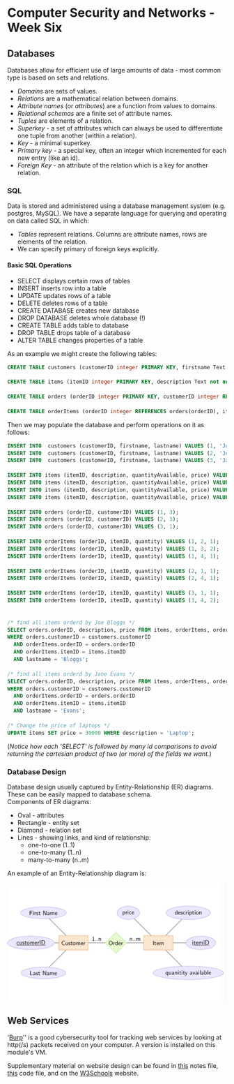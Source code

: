 # Computer Security and Networks - Week Six

## Databases

Databases allow for efficient use of large amounts of data - most common type is based on sets and relations.
- *Domains* are sets of values.
- *Relations* are a mathematical relation between domains.
- *Attribute names* (or *attributes*) are a function from values to domains.
- *Relational schemas* are a finite set of attribute names.
- *Tuples* are elements of a relation.
- *Superkey* - a set of attributes which can always be used to differentiate one tuple from another (within a relation).
- *Key* - a minimal superkey.
- *Primary key* - a special key, often an integer which incremented for each new entry (like an id).
- *Foreign Key* - an attribute of the relation which is a key for another relation.

### SQL

Data is stored and administered using a database management system (e.g. postgres, MySQL).
We have a separate language for querying and operating on data called SQL in which:
- *Tables* represent relations. Columns are attribute names, rows are elements of the relation.
- We can specify primary of foreign keys explicitly.

#### Basic SQL Operations
- SELECT displays certain rows of tables
- INSERT inserts row into a table
- UPDATE updates rows of a table
- DELETE deletes rows of a table
- CREATE DATABASE creates new database
- DROP DATABASE deletes whole database (!)
- CREATE TABLE adds table to database
- DROP TABLE drops table of a database
- ALTER TABLE changes properties of a table

As an example we might create the following tables:
```SQL
CREATE TABLE customers (customerID integer PRIMARY KEY, firstname Text not null, lastname Text not null);

CREATE TABLE items (itemID integer PRIMARY KEY, description Text not null, quantityAvailable Integer not null, price Integer not null);

CREATE TABLE orders (orderID integer PRIMARY KEY, customerID integer REFERENCES customers(customerID));

CREATE TABLE orderItems (orderID integer REFERENCES orders(orderID), itemID Integer REFERENCES items(itemID), quantity Integer not null);
```

Then we may populate the database and perform operations on it as follows:

```SQL
INSERT INTO  customers (customerID, firstname, lastname) VALUES (1, 'Joe', 'Bloggs');
INSERT INTO  customers (customerID, firstname, lastname) VALUES (2, 'John', 'Smith');
INSERT INTO  customers (customerID, firstname, lastname) VALUES (3, 'Jane', 'Evans');

INSERT INTO items (itemID, description, quantityAvailable, price) VALUES (1, 'Laptop', 5, 25000);
INSERT INTO items (itemID, description, quantityAvailable, price) VALUES (2, 'Desktop', 10, 40000);
INSERT INTO items (itemID, description, quantityAvailable, price) VALUES (3, 'Mouse', 20, 1000);
INSERT INTO items (itemID, description, quantityAvailable, price) VALUES (4, 'Keyboard', 10, 2000);

INSERT INTO orders (orderID, customerID) VALUES (1, 3);
INSERT INTO orders (orderID, customerID) VALUES (2, 3);
INSERT INTO orders (orderID, customerID) VALUES (3, 1);

INSERT INTO orderItems (orderID, itemID, quantity) VALUES (1, 2, 1);
INSERT INTO orderItems (orderID, itemID, quantity) VALUES (1, 3, 2);
INSERT INTO orderItems (orderID, itemID, quantity) VALUES (1, 4, 1);

INSERT INTO orderItems (orderID, itemID, quantity) VALUES (2, 1, 1);
INSERT INTO orderItems (orderID, itemID, quantity) VALUES (2, 4, 1);

INSERT INTO orderItems (orderID, itemID, quantity) VALUES (3, 1, 1);
INSERT INTO orderItems (orderID, itemID, quantity) VALUES (3, 4, 2);


/* find all items orderd by Joe Bloggs */
SELECT orders.orderID, description, price FROM items, orderItems, orders, customers
WHERE orders.customerID = customers.customerID
  AND orderItems.orderID = orders.orderID
  AND orderItems.itemID = items.itemID
  AND lastname = 'Bloggs';

/* find all items orderd by Jane Evans */
SELECT orders.orderID, description, price FROM items, orderItems, orders, customers
WHERE orders.customerID = customers.customerID
  AND orderItems.orderID = orders.orderID
  AND orderItems.itemID = items.itemID
  AND lastname = 'Evans';

/* Change the price of laptops */
UPDATE items SET price = 30000 WHERE description = 'Laptop';
```
(*Notice how each 'SELECT' is followed by many id comparisons to avoid returning the cartesian product of two (or more) of the fields we want.*)

### Database Design
Database design usually captured by Entity-Relationship (ER) diagrams.
These can be easily mapped to database schema.  
Components of ER diagrams:
 - Oval - attributes
 - Rectangle - entity set
 - Diamond - relation set
 - Lines - showing links, and kind of relationship:
    - one-to-one (1..1)
    - one-to-many  (1..n)
    - many-to-many (n..m)

An example of an Entity-Relationship diagram is:

![*Example of an ER-diagram*](img/ER_Diagram.jpg)

## Web Services
'[Burp](https://portswigger.net/burp)'' is a good cybersecurity tool for tracking web services by looking at http(/s) packets received on your computer. A version is installed on this module's VM.

Supplementary material on website design can be found in [this](extra/11_WebNotes.pdf) notes file, [this](extra/11_Web_Code.pdf) code file, and on the [W3Schools](https://www.w3schools.com/) website.
